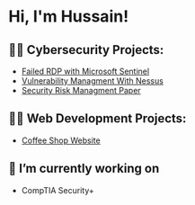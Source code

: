 <h1>Hi, I'm Hussain! </h1>

<h2>👨‍💻 Cybersecurity Projects:</h2>

- [Failed RDP with Microsoft Sentinel](https://github.com/Hussain/SentinelLab)
- [Vulnerability Managment With Nessus](https://github.com/Hussain/NessusLab)
- [Security Risk Managment Paper](https://github.com/Hussain/ResearchPaper)


<h2>👨‍💻 Web Development Projects:</h2>

- [Coffee Shop Website](https://github.com/Hussain/CoffeeShop)




<h2>🔭 I’m currently working on</h2>

- CompTIA Security+





<!--
<h2>🌱 I’m currently learning</h2>

-Python
-Go

<h2> 🤳 Connect with me:</h2>

[<img align="left" alt=" | Twitter" width="22px" src="https://cdn.jsdelivr.net/npm/simple-icons@v3/icons/twitter.svg" />][twitter]
[<img align="left" alt=" | LinkedIn" width="22px" src="https://cdn.jsdelivr.net/npm/simple-icons@v3/icons/linkedin.svg" />][linkedin]
[<img align="left" alt=" | Instagram" width="22px" src="https://cdn.jsdelivr.net/npm/simple-icons@v3/icons/instagram.svg" />][instagram]

[twitter]: https://twitter.com/
[instagram]: https://www.instagram.com//
[linkedin]: https://linkedin.com/in/
-->
